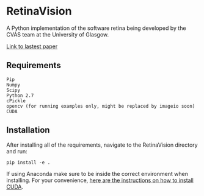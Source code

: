 # RetinaVision
A Python implementation of the software retina being developed by the CVAS team at the University of Glasgow.

[Link to lastest paper](http://eprints.gla.ac.uk/148797/7/148797.pdf)


## Requirements
	Pip
	Numpy
	Scipy
	Python 2.7
	cPickle
	opencv (for running examples only, might be replaced by imageio soon)
	CUDA
	

## Installation
After installing all of the requirements, navigate to the RetinaVision directory and run:

	pip install -e .

If using Anaconda make sure to be inside the correct environment when installing.
For your convenience, [here are the instructions on how to install CUDA](https://docs.nvidia.com/cuda/cuda-quick-start-guide/index.html).